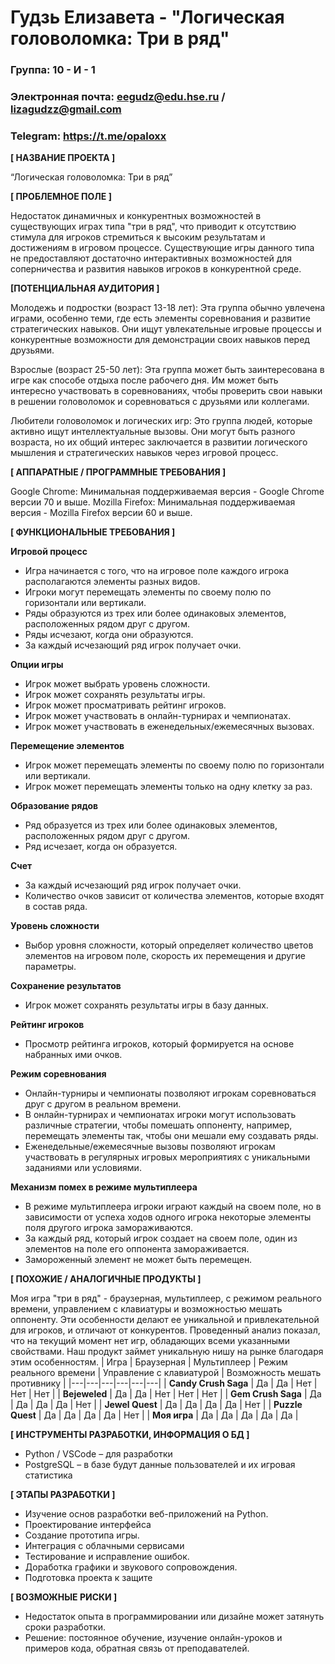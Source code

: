 # Гудзь Елизавета - "Логическая головоломка: Три в ряд"

### Группа: 10 - И - 1
### Электронная почта: eegudz@edu.hse.ru / lizagudzz@gmail.com
### Telegram: https://t.me/opaloxx


**[ НАЗВАНИЕ ПРОЕКТА ]**

“Логическая головоломка: Три в ряд”

**[ ПРОБЛЕМНОЕ ПОЛЕ ]**

Недостаток динамичных и конкурентных возможностей в существующих играх типа "три в ряд", что приводит к отсутствию стимула для игроков стремиться к высоким результатам и достижениям в игровом процессе. Существующие игры данного типа не предоставляют достаточно интерактивных возможностей для соперничества и развития навыков игроков в конкурентной среде.

**[ПОТЕНЦИАЛЬНАЯ АУДИТОРИЯ ]**

Молодежь и подростки (возраст 13-18 лет): Эта группа обычно увлечена играми, особенно теми, где есть элементы соревнования и развитие стратегических навыков. Они ищут увлекательные игровые процессы и конкурентные возможности для демонстрации своих навыков перед друзьями.

Взрослые (возраст 25-50 лет): Эта группа может быть заинтересована в игре как способе отдыха после рабочего дня. Им может быть интересно участвовать в соревнованиях, чтобы проверить свои навыки в решении головоломок и соревноваться с друзьями или коллегами.

Любители головоломок и логических игр: Это группа людей, которые активно ищут интеллектуальные вызовы. Они могут быть разного возраста, но их общий интерес заключается в развитии логического мышления и стратегических навыков через игровой процесс.

**[ АППАРАТНЫЕ / ПРОГРАММНЫЕ ТРЕБОВАНИЯ ]** 

Google Chrome: Минимальная поддерживаемая версия - Google Chrome версии 70 и выше.
Mozilla Firefox: Минимальная поддерживаемая версия - Mozilla Firefox версии 60 и выше.

**[ ФУНКЦИОНАЛЬНЫЕ ТРЕБОВАНИЯ ]**

**Игровой процесс**

* Игра начинается с того, что на игровое поле каждого игрока располагаются элементы разных видов.
* Игроки могут перемещать элементы по своему полю по горизонтали или вертикали.
* Ряды образуются из трех или более одинаковых элементов, расположенных рядом друг с другом.
* Ряды исчезают, когда они образуются.
* За каждый исчезающий ряд игрок получает очки.

**Опции игры**

* Игрок может выбрать уровень сложности.
* Игрок может сохранять результаты игры.
* Игрок может просматривать рейтинг игроков.
* Игрок может участвовать в онлайн-турнирах и чемпионатах.
* Игрок может участвовать в еженедельных/ежемесячных вызовах.

**Перемещение элементов**

* Игрок может перемещать элементы по своему полю по горизонтали или вертикали.
* Игрок может перемещать элементы только на одну клетку за раз.

**Образование рядов**

* Ряд образуется из трех или более одинаковых элементов, расположенных рядом друг с другом.
* Ряд исчезает, когда он образуется.

**Счет**

* За каждый исчезающий ряд игрок получает очки.
* Количество очков зависит от количества элементов, которые входят в состав ряда.

**Уровень сложности**

* Выбор уровня сложности, который определяет количество цветов элементов на игровом поле, скорость их перемещения и другие параметры.

**Сохранение результатов**

* Игрок может сохранять результаты игры в базу данных.

**Рейтинг игроков**

* Просмотр рейтинга игроков, который формируется на основе набранных ими очков.

**Режим соревнования**

* Онлайн-турниры и чемпионаты позволяют игрокам соревноваться друг с другом в реальном времени.
* В онлайн-турнирах и чемпионатах игроки могут использовать различные стратегии, чтобы помешать оппоненту, например, перемещать элементы так, чтобы они мешали ему создавать ряды.
* Еженедельные/ежемесячные вызовы позволяют игрокам участвовать в регулярных игровых мероприятиях с уникальными заданиями или условиями.

**Механизм помех в режиме мультиплеера**

* В режиме мультиплеера игроки играют каждый на своем поле, но в зависимости от успеха ходов одного игрока некоторые элементы поля другого игрока замораживаются.
* За каждый ряд, который игрок создает на своем поле, один из элементов на поле его оппонента замораживается.
* Замороженный элемент не может быть перемещен.

**[ ПОХОЖИЕ / АНАЛОГИЧНЫЕ ПРОДУКТЫ ]**

Моя игра "три в ряд" - браузерная, мультиплеер, с режимом реального времени, управлением с клавиатуры и возможностью мешать оппоненту. Эти особенности делают ее уникальной и привлекательной для игроков, и отличают от конкурентов. Проведенный анализ показал, что на текущий момент нет игр, обладающих всеми указанными свойствами. Наш продукт займет уникальную нишу на рынке благодаря этим особенностям.
| Игра | Браузерная | Мультиплеер | Режим реального времени | Управление с клавиатурой | Возможность мешать противнику |
|---|---|---|---|---|---|
| **Candy Crush Saga** | Да | Да | Нет | Нет | Нет |
| **Bejeweled** | Да | Да | Нет | Нет | Нет |
| **Gem Crush Saga** | Да | Да | Да | Да | Нет |
| **Jewel Quest** | Да | Да | Да | Да | Нет |
| **Puzzle Quest** | Да | Да | Да | Да | Нет |
| **Моя игра** | Да | Да | Да | Да | Да |

**[ ИНСТРУМЕНТЫ РАЗРАБОТКИ, ИНФОРМАЦИЯ О БД ]**

*	Python / VSCode – для разработки
*	PostgreSQL – в базе будут данные пользователей и их игровая статистика

**[ ЭТАПЫ РАЗРАБОТКИ ]**

*	Изучение основ разработки веб-приложений на Python.
*	Проектирование интерфейса
* Создание прототипа игры.
* Интеграция с облачными сервисами
* Тестирование и исправление ошибок.
* Доработка графики и звукового сопровождения.
*	Подготовка проекта к защите

**[ ВОЗМОЖНЫЕ РИСКИ ]**

* Недостаток опыта в программировании или дизайне может затянуть сроки разработки.
* Решение: постоянное обучение, изучение онлайн-уроков и примеров кода, обратная связь от преподавателей.
